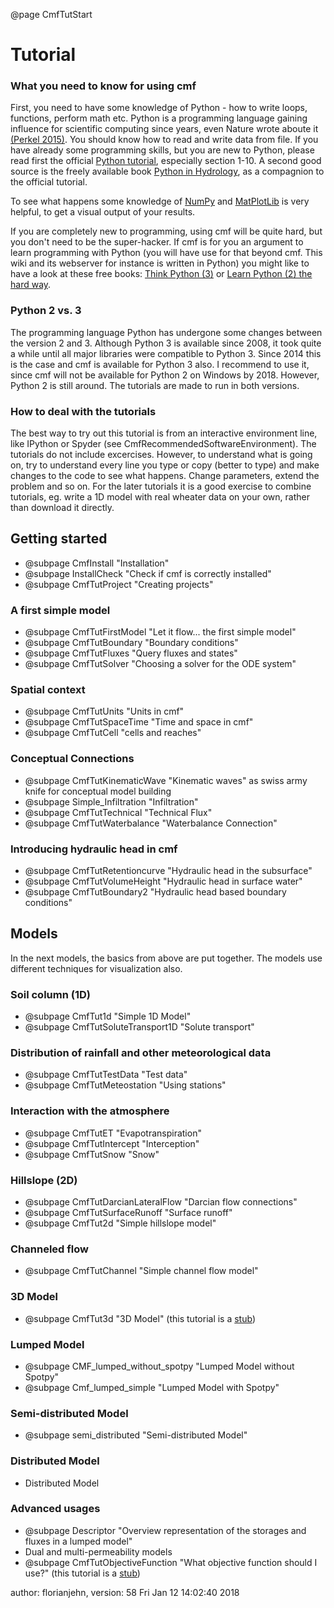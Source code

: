 @page CmfTutStart

# Tutorial

### What you need to know for using cmf

First, you need to have some knowledge of Python - how to write loops,
functions, perform math etc. Python is a programming language gaining
influence for scientific computing since years, even Nature wrote aboute
it
[(Perkel 2015)](http://www.nature.com/news/programming-pick-up-python-1.16833).
You should know how to read and write data from file. If you have
already some programming skills, but you are new to Python, please read
first the official [Python
tutorial](http://docs.python.org/3/tutorial/), especially section 1-10.
A second good source is the freely available book [Python in
Hydrology](http://www.greenteapress.com/pythonhydro/pythonhydro.html),
as a compagnion to the official tutorial.

To see what happens some knowledge of [NumPy](http://numpy.org) and
[MatPlotLib](http://matplotlib.org) is very helpful, to get a visual
output of your results.

If you are completely new to programming, using cmf will be quite hard,
but you don't need to be the super-hacker. If cmf is for you an argument
to learn programming with Python (you will have use for that beyond cmf.
This wiki and its webserver for instance is written in Python) you might
like to have a look at these free books: [Think Python
(3)](http://greenteapress.com/wp/think-python-2e/) or [Learn Python (2)
the hard way](http://learnpythonthehardway.org/book/).

### Python 2 vs. 3

The programming language Python has undergone some changes between the
version 2 and 3. Although Python 3 is available since 2008, it took
quite a while until all major libraries were compatible to Python 3.
Since 2014 this is the case and cmf is available for Python 3 also. I
recommend to use it, since cmf will not be available for Python 2 on
Windows by 2018. However, Python 2 is still around. The tutorials are
made to run in both versions.

### How to deal with the tutorials

The best way to try out this tutorial is from an interactive environment
line, like IPython or Spyder (see CmfRecommendedSoftwareEnvironment).
The tutorials do not include excercises. However, to understand what is
going on, try to understand every line you type or copy (better to type)
and make changes to the code to see what happens. Change parameters,
extend the problem and so on. For the later tutorials it is a good
exercise to combine tutorials, eg. write a 1D model with real wheater
data on your own, rather than download it directly.

## Getting started

  - @subpage CmfInstall "Installation"
  - @subpage InstallCheck "Check if cmf is correctly installed"
  - @subpage CmfTutProject "Creating projects"

### A first simple model

  - @subpage CmfTutFirstModel "Let it flow... the first simple model"
  - @subpage CmfTutBoundary "Boundary conditions"
  - @subpage CmfTutFluxes "Query fluxes and states"
  - @subpage CmfTutSolver "Choosing a solver for the ODE system"

### Spatial context

  - @subpage CmfTutUnits "Units in cmf"
  - @subpage CmfTutSpaceTime "Time and space in cmf"
  - @subpage CmfTutCell "cells and reaches"

### Conceptual Connections

  - @subpage CmfTutKinematicWave "Kinematic waves" as swiss army knife 
    for conceptual model building
  - @subpage Simple_Infiltration "Infiltration"
  - @subpage CmfTutTechnical "Technical Flux"
  - @subpage CmfTutWaterbalance "Waterbalance Connection"

### Introducing hydraulic head in cmf

  - @subpage CmfTutRetentioncurve "Hydraulic head in the subsurface"
  - @subpage CmfTutVolumeHeight "Hydraulic head in surface water"
  - @subpage CmfTutBoundary2 "Hydraulic head based boundary conditions"

## Models

In the next models, the basics from above are put together. The models
use different techniques for visualization also.

### Soil column (1D)

  - @subpage CmfTut1d "Simple 1D Model"
  - @subpage CmfTutSoluteTransport1D "Solute transport"

### Distribution of rainfall and other meteorological data

  - @subpage CmfTutTestData "Test data"
  - @subpage CmfTutMeteostation "Using stations"

### Interaction with the atmosphere

  - @subpage CmfTutET "Evapotranspiration"
  - @subpage CmfTutIntercept "Interception"
  - @subpage CmfTutSnow "Snow"

### Hillslope (2D)

  - @subpage CmfTutDarcianLateralFlow "Darcian flow connections"
  - @subpage CmfTutSurfaceRunoff "Surface runoff"
  - @subpage CmfTut2d "Simple hillslope model"

### Channeled flow

  - @subpage CmfTutChannel "Simple channel flow model"

### 3D Model

  - @subpage CmfTut3d "3D Model" (this tutorial is a
    [stub](WikiPedia:Wikipedia:stub))

### Lumped Model

  - @subpage CMF_lumped_without_spotpy "Lumped Model without Spotpy"
  - @subpage Cmf_lumped_simple "Lumped Model with Spotpy"

### Semi-distributed Model

  - @subpage semi_distributed "Semi-distributed Model"

### Distributed Model

  - Distributed Model

### Advanced usages

  - @subpage Descriptor "Overview representation of the storages and fluxes in a lumped model"
  - Dual and multi-permeability models
  - @subpage CmfTutObjectiveFunction "What objective function should I use?"
    (this tutorial is a [stub](WikiPedia:Wikipedia:stub))

author: florianjehn, version: 58 Fri Jan 12 14:02:40 2018

